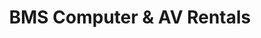 ---
title: "BMS Computer & AV Rentals"
url: /saint-louis-park/bms-computer-und-av-rentals/
shop: Hifi
---